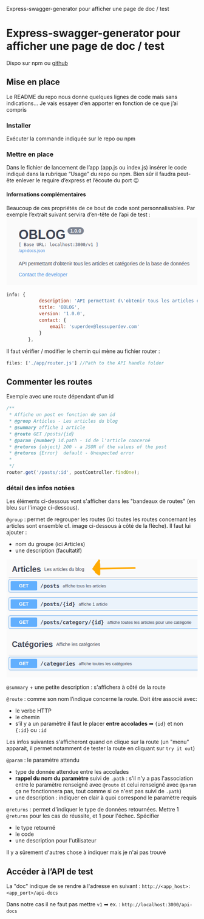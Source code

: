 Express-swagger-generator pour afficher une page de doc / test

# Express-swagger-generator pour afficher une page de doc / test

Dispo sur npm ou [github](https://github.com/pgroot/express-swagger-generator)

## Mise en place

Le README du repo nous donne quelques lignes de code mais sans indications… Je vais essayer d’en apporter en fonction de ce que j’ai compris

### Installer

Exécuter la commande indiquée sur le repo ou npm

### Mettre en place

Dans le fichier de lancement de l’app (app.js ou index.js) insérer le code indiqué dans la rubrique “Usage” du repo ou npm.
Bien sûr il faudra peut-ête enlever le require d’express et l’écoute du port 😉

#### Informations complémentaires

Beaucoup de ces propriétés de ce bout de code sont personnalisables.
Par exemple l’extrait suivant servira d’en-tête de l’api de test :
![en-tête](_resources/94dc373ea44f45c0a8562b5b76efd854.png)

```js
info: {
            description: 'API permettant d\'obtenir tous les articles et catégories de la base de données',
            title: 'OBLOG',
            version: '1.0.0',
            contact: {
                email: 'superdev@lessuperdev.com'
            }
        },
```

Il faut vérifier / modifier le chemin qui mène au fichier router :

```js
files: ['./app/router.js'] //Path to the API handle folder
```

## Commenter les routes

Exemple avec une route dépendant d'un id

```js
/**
 * Affiche un post en fonction de son id
 * @group Articles - Les articles du blog
 * @summary affiche 1 article
 * @route GET /posts/{id}
 * @param {number} id.path - id de l'article concerné
 * @returns {object} 200 - a JSON of the values of the post
 * @returns {Error}  default - Unexpected error
 * 
 */
router.get('/posts/:id', postController.findOne);
```
### détail des infos notées 

Les éléments ci-dessous vont s'afficher dans les "bandeaux de routes" (en bleu sur l'image ci-dessous).

`@group` : permet de regrouper les routes (ici toutes les routes concernant les articles sont ensemble cf. image ci-dessous à côté de la flèche). Il faut lui ajouter :
- nom du groupe (ici Articles)
- une description (facultatif)

![extrait de l'affichage des routes](_resources/eddbb133b247412992b7c627236a300b.png)

`@summary` + une petite description : s'affichera à côté de la route

`@route` : comme son nom l’indique concerne la route. Doit être associé avec:

- le verbe HTTP
- le chemin
- s’il y a un paramètre il faut le placer **entre accolades** ➡ `{id}` et non `{:id}` ou `:id`

Les infos suivantes s'afficheront quand on clique sur la route (un "menu" apparait, il permet notamment de tester la route en cliquant sur `try it out`)

`@param` : le paramètre attendu 
- type de donnée attendue entre les accolades 
- **rappel du nom du paramètre** suivi de `.path` : s'il n'y a pas l'association entre le paramètre renseigné avec `@route` et celui renseigné avec `@param` ça ne fonctionnera pas, tout comme si ce n'est pas suivi de `.path`) 
- une description : indiquer en clair à quoi correspond le paramètre requis

`@returns` : permet d'indiquer le type de données retournées.  Mettre 1 `@returns` pour les cas de réussite, et 1 pour l'échec. Spécifier
- le type retourné
- le code
- une description pour l'utilisateur

Il y a sûrement d'autres chose à indiquer mais je n'ai pas trouvé

## Accéder à l’API de test

La "doc" indique de se rendre à l'adresse en suivant  : `http://<app_host>:<app_port>/api-docs`

Dans notre cas il ne faut pas mettre `v1` ➡ ex. : `http://localhost:3000/api-docs`
